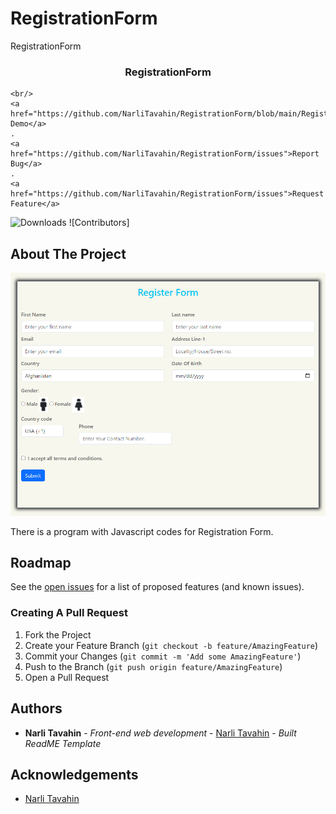 # RegistrationForm
RegistrationForm
<br/>
<p align="center">
 

  <h3 align="center">RegistrationForm</h3>

  <p align="center">
    
    <br/>
    <a href="https://github.com/NarliTavahin/RegistrationForm/blob/main/RegistrationForm.mp4">View Demo</a>
    .
    <a href="https://github.com/NarliTavahin/RegistrationForm/issues">Report Bug</a>
    .
    <a href="https://github.com/NarliTavahin/RegistrationForm/issues">Request Feature</a>
  </p>
</p>

![Downloads](https://img.shields.io/github/downloads/NarliTavahin/RegistrationForm/total) ![Contributors]



## About The Project

![Screen Shot](https://github.com/NarliTavahin/RegistrationForm/blob/main/RegistrationForm.png)

There is a program with Javascript codes for Registration Form.




## Roadmap

See the [open issues](https://github.com/NarliTavahin/RegistrationForm/issues) for a list of proposed features (and known issues).


### Creating A Pull Request

1. Fork the Project
2. Create your Feature Branch (`git checkout -b feature/AmazingFeature`)
3. Commit your Changes (`git commit -m 'Add some AmazingFeature'`)
4. Push to the Branch (`git push origin feature/AmazingFeature`)
5. Open a Pull Request


## Authors

* **Narli Tavahin** - *Front-end web development* - [Narli Tavahin](https://github.com/NarliTavahin/) - *Built ReadME Template*

## Acknowledgements

* [Narli Tavahin](https://github.com/NarliTavahin/) 
